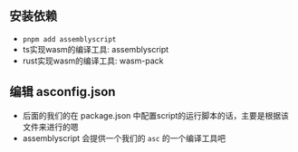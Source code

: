 ## 安装依赖
* `pnpm add assemblyscript`
* ts实现wasm的编译工具: assemblyscript
* rust实现wasm的编译工具: wasm-pack

## 编辑 asconfig.json
* 后面的我们的在 package.json 中配置script的运行脚本的话，主要是根据该文件来进行的嗯
* assemblyscript 会提供一个我们的 `asc` 的一个编译工具吧